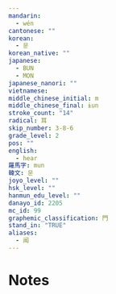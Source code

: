 ```yaml
---
mandarin:
  - wén
cantonese: ""
korean:
  - 문
korean_native: ""
japanese:
  - BUN
  - MON
japanese_nanori: ""
vietnamese:
middle_chinese_initial: m
middle_chinese_final: ɨun
stroke_count: "14"
radical: 耳
skip_number: 3-8-6
grade_level: 2
pos: ""
english:
  - hear
羅馬字: mun
韓文: 문
joyo_level: ""
hsk_level: ""
hanmun_edu_level: ""
danayo_id: 2205
mc_id: 99
graphemic_classification: 門
stand_in: "TRUE"
aliases:
  - 闻
---
```


# Notes
